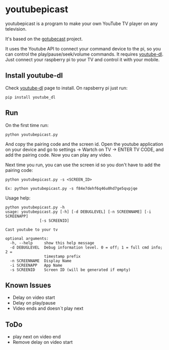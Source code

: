 # youtubepicast
youtubepicast is a program to make your own YouTube TV player on any television.

It's based on the [gotubecast](https://github.com/CBiX/gotubecast) project.

It uses the Youtube API to connect your command device to the pi, so you can control the play/pause/seek/volume commands. 
It requires [youtube-dl](https://youtube-dl.org/).
Just connect your raspberry pi to your TV and control it with your mobile.

## Install youtube-dl
Check [youtube-dl](https://youtube-dl.org/) page to install. On rapsberry pi just run:

    pip install youtube_dl

## Run
On the first time run:

    python youtubepicast.py
    
And copy the pairing code and the screen id.
Open the youtube application on your device and go to settings -> Wartch on TV -> ENTER TV CODE, and add the pairing code.
Now you can play any video.

Next time you run, you can use the screen id so you don't have to add the pairing code:

    python youtubepicast.py -s <SCREEN_ID>
    
    Ex: python youtubepicast.py -s f84e7dehf6q46u0hd7ge5qvpjqe

Usage help:

	python youtubepicast.py -h
    usage: youtubepicast.py [-h] [-d DEBUGLEVEL] [-n SCREENNAME] [-i SCREENAPP]
                   [-s SCREENID]

    Cast youtube to your tv

    optional arguments:
      -h, --help     show this help message
      -d DEBUGLEVEL  Debug information level. 0 = off; 1 = full cmd info; 2 =
                     timestamp prefix
      -n SCREENNAME  Display Name
      -i SCREENAPP   App Name
      -s SCREENID    Screen ID (will be generated if empty)


## Known Issues
* Delay on video start
* Delay on play/pause
* Video ends and doesn´t play next

## ToDo
* play next on video end
* Remove delay on video start
